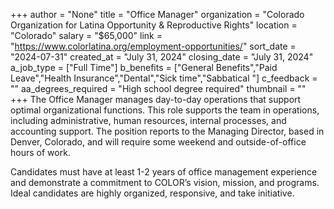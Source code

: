 +++
author = "None"
title = "Office Manager"
organization = "Colorado Organization for Latina Opportunity & Reproductive Rights"
location = "Colorado"
salary = "$65,000"
link = "https://www.colorlatina.org/employment-opportunities/"
sort_date = "2024-07-31"
created_at = "July 31, 2024"
closing_date = "July 31, 2024"
a_job_type = ["Full Time"]
b_benefits = ["General Benefits","Paid Leave","Health Insurance","Dental","Sick time","Sabbatical "]
c_feedback = ""
aa_degrees_required = "High school degree required"
thumbnail = ""
+++
The Office Manager manages day-to-day operations that support optimal organizational functions. This role supports the team in operations, including administrative, human resources, internal processes, and accounting support. The position reports to the Managing Director, based in Denver, Colorado, and will require some weekend and outside-of-office hours of work. 

Candidates must have at least 1-2 years of office management experience and demonstrate a commitment to COLOR’s vision, mission, and programs. Ideal candidates are highly organized, responsive, and take initiative. 